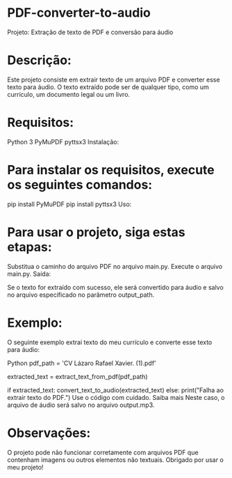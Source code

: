 # PDF-converter-to-audio

Projeto: Extração de texto de PDF e conversão para áudio

# Descrição:

Este projeto consiste em extrair texto de um arquivo PDF e converter esse texto para áudio. O texto extraído pode ser de qualquer tipo, como um currículo, um documento legal ou um livro.

# Requisitos:

Python 3
PyMuPDF
pyttsx3
Instalação:

# Para instalar os requisitos, execute os seguintes comandos:

pip install PyMuPDF
pip install pyttsx3
Uso:

# Para usar o projeto, siga estas etapas:

Substitua o caminho do arquivo PDF no arquivo main.py.
Execute o arquivo main.py.
Saída:

Se o texto for extraído com sucesso, ele será convertido para áudio e salvo no arquivo especificado no parâmetro output_path.

# Exemplo:

O seguinte exemplo extrai texto do meu currículo e converte esse texto para áudio:

Python
pdf_path = 'CV Lázaro Rafael Xavier. (1).pdf'

extracted_text = extract_text_from_pdf(pdf_path)

if extracted_text:
    convert_text_to_audio(extracted_text)
else:
    print("Falha ao extrair texto do PDF.")
Use o código com cuidado. Saiba mais
Neste caso, o arquivo de áudio será salvo no arquivo output.mp3.

# Observações:

O projeto pode não funcionar corretamente com arquivos PDF que contenham imagens ou outros elementos não textuais.
Obrigado por usar o meu projeto!
